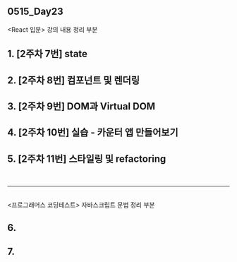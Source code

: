 ## 0515_Day23

<React 입문> 강의 내용 정리 부분
## 1. [2주차 7번] state

## 2. [2주차 8번] 컴포넌트 및 렌더링

## 3. [2주차 9번] DOM과 Virtual DOM

## 4. [2주차 10번] 실습 - 카운터 앱 만들어보기

## 5. [2주차 11번] 스타일링 및 refactoring

<br>
<hr>
<br>
<프로그래머스 코딩테스트> 자바스크립트 문법 정리 부분

## 6.

## 7.